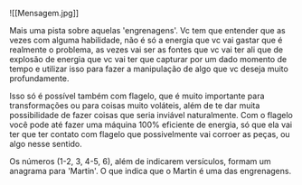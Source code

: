 ![[Mensagem.jpg]]

Mais uma pista sobre aquelas 'engrenagens'. Vc tem que entender que as vezes com alguma habilidade, não é só a energia que vc vai gastar que é realmente o problema, as vezes vai ser as fontes que vc vai ter ali que de explosão de energia que vc vai ter que capturar por um dado momento de tempo e utilizar isso para fazer a manipulação de algo que vc deseja muito profundamente. 

Isso só é possível também com flagelo, que é muito importante para transformações ou para coisas muito voláteis, além de te dar muita possibilidade de fazer coisas que seria inviável naturalmente. Com o flagelo você pode até fazer uma máquina 100% eficiente de energia, só que ela vai ter que ter contato com flagelo que possivelmente vai corroer as peças, ou algo nesse sentido.

Os números (1-2, 3, 4-5, 6), além de indicarem versículos, formam um anagrama para 'Martin'. O que indica que o Martin é uma das engrenagens.

